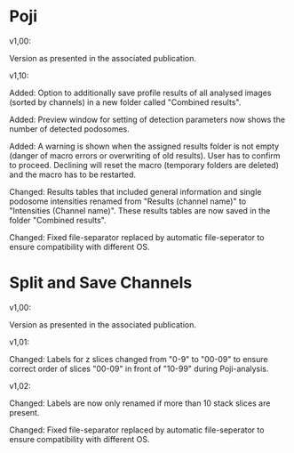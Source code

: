 # Poji

v1,00:

Version as presented in the associated publication.

v1,10:

Added: Option to additionally save profile results of all analysed images (sorted by channels) in a new folder called "Combined results".

Added: Preview window for setting of detection parameters now shows the number of detected podosomes.

Added: A warning is shown when the assigned results folder is not empty (danger of macro errors or overwriting of old results). User has to confirm to proceed. Declining will reset the macro (temporary folders are deleted) and the macro has to be restarted.

Changed: Results tables that included general information and single podosome intensities renamed from "Results (channel name)" to "Intensities (Channel name)". These results tables are now saved in the folder "Combined results".

Changed: Fixed file-separator replaced by automatic file-seperator to ensure compatibility with different OS.

# Split and Save Channels


v1,00:

Version as presented in the associated publication.

v1,01:

Changed: Labels for z slices changed from "0-9" to "00-09" to ensure correct order of slices "00-09" in front of "10-99" during Poji-analysis.

v1,02:

Changed: Labels are now only renamed if more than 10 stack slices are present.

Changed: Fixed file-separator replaced by automatic file-seperator to ensure compatibility with different OS.
